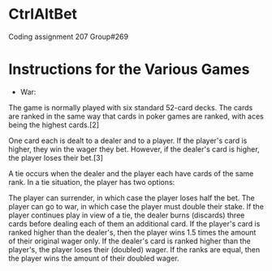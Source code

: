 # CtrlAltBet
Coding assignment 207 Group#269

# Instructions for the Various Games

- War:

The game is normally played with six standard 52-card decks. The cards are ranked in the same way that cards in poker games are ranked, with aces being the highest cards.[2]

One card each is dealt to a dealer and to a player. If the player's card is higher, they win the wager they bet. However, if the dealer's card is higher, the player loses their bet.[3]

A tie occurs when the dealer and the player each have cards of the same rank. In a tie situation, the player has two options:

The player can surrender, in which case the player loses half the bet.
The player can go to war, in which case the player must double their stake.
If the player continues play in view of a tie, the dealer burns (discards) three cards before dealing each of them an additional card. If the player's card is ranked higher than the dealer's, then the player wins 1.5 times the amount of their original wager only. If the dealer's card is ranked higher than the player's, the player loses their (doubled) wager. If the ranks are equal, then the player wins the amount of their doubled wager.

